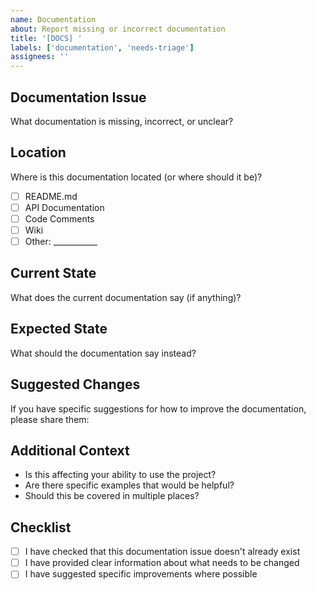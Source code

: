 ```yaml
---
name: Documentation
about: Report missing or incorrect documentation
title: '[DOCS] '
labels: ['documentation', 'needs-triage']
assignees: ''
---
```


## Documentation Issue
What documentation is missing, incorrect, or unclear?

## Location
Where is this documentation located (or where should it be)?
- [ ] README.md
- [ ] API Documentation
- [ ] Code Comments
- [ ] Wiki
- [ ] Other: ___________

## Current State
What does the current documentation say (if anything)?

## Expected State
What should the documentation say instead?

## Suggested Changes
If you have specific suggestions for how to improve the documentation, please share them:

## Additional Context
- Is this affecting your ability to use the project?
- Are there specific examples that would be helpful?
- Should this be covered in multiple places?

## Checklist
- [ ] I have checked that this documentation issue doesn't already exist
- [ ] I have provided clear information about what needs to be changed
- [ ] I have suggested specific improvements where possible
